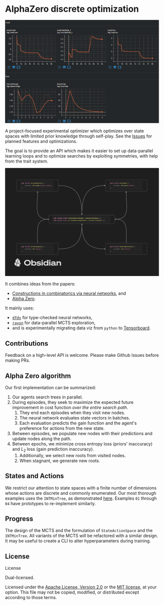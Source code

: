 # AlphaZero discrete optimization

![Tensorboard plots representing decreasing cost functions and loss functions`](tb-out.png)

A project-focused experimental optimizer which optimizes over state spaces with limited prior knowledge through self-play. See the [Issues](https://github.com/ariasanovsky/azdopt/issues/) for planned features and optimizations.

The goal is to provide an API which makes it easier to set up data-parallel learning loops and to optimize searches by exploiting symmetries, with help from the trait system.

![An Obsidian canvas depicting a flower-shaped arrangement of 5 code-blocks. `ActionSequence`, `ActionMultiset`, `OrderedActionSet`, and `ActionSet` are connected through the traits `ActionsNeverRepeat` and `ActionOrderIndependent`](symmetry.png)

It combines ideas from the papers:

- [Constructions in combinatorics via neural networks](https://arxiv.org/abs/2104.14516), and
- [Alpha Zero](https://arxiv.org/pdf/1712.01815.pdf).

It mainly uses:

- [`dfdx`](https://docs.rs/dfdx/latest/dfdx/) for type-checked neural networks,
- [`rayon`](https://docs.rs/rayon/latest/rayon/) for data-parallel MCTS exploration,
- and is experimentally migrating data viz from `python` to [Tensorboard](https://www.tensorflow.org/tensorboard).

## Contributions

Feedback on a high-level API is welcome. Please make Github Issues before making PRs.

## Alpha Zero algorithm

Our first implementation can be summarized:

1. Our agents search trees in parallel.
2. During episodes, they seek to maximize the expected future improvement in cost function *over the entire search path*.
   1. They end each episodes when they visit new nodes.
   2. The neural network evaluates state vectors in batches.
   3. Each evaluation predicts the gain function and the agent's preference for actions from the new state.
3. Between episodes, we populate new nodes with their predictions and update nodes along the path.
4. Between epochs, we minimize cross entropy loss (priors' inaccuracy) and $L_2$ loss (gain prediction inaccuracy).
   1. Additionally, we select new roots from visited nodes.
   2. When stagnant, we generate new roots.

## States and Actions

We restrict our attention to state spaces with a finite number of dimensions whose actions are discrete and commonly enumerated. Our most thorough examples uses the `INTMinTree`, as demonstrated [here](https://github.com/ariasanovsky/azdopt/blob/main/graph-state/examples/06-c21.rs). Examples `01` through `04` have prototypes to re-implement similarly.

## Progress

The design of the MCTS and the formulation of `StateActionSpace` and the `INTMinTree`. All variants of the MCTS will be refactored with a similar design. It may be useful to create a CLI to alter hyperparameters during training.

## License

License

Dual-licensed.

Licensed under the [Apache License, Version 2.0](https://www.apache.org/licenses/LICENSE-2.0) or the [MIT license](https://opensource.org/licenses/MIT), at your option. This file may not be copied, modified, or distributed except according to those terms.
